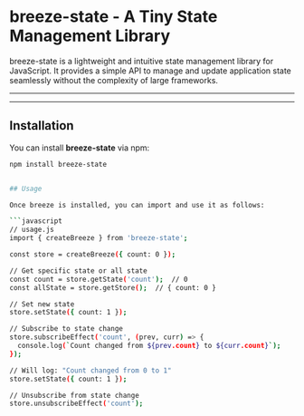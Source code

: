 # breeze-state - A Tiny State Management Library

breeze-state is a lightweight and intuitive state management library for JavaScript. It provides a simple API to manage and update application state seamlessly without the complexity of large frameworks.

---

---

## Installation

You can install **breeze-state** via npm:

```bash
npm install breeze-state


## Usage

Once breeze is installed, you can import and use it as follows:

```javascript
// usage.js
import { createBreeze } from 'breeze-state';

const store = createBreeze({ count: 0 });

// Get specific state or all state
const count = store.getState('count');  // 0
const allState = store.getStore();  // { count: 0 }

// Set new state
store.setState({ count: 1 });

// Subscribe to state change
store.subscribeEffect('count', (prev, curr) => {
  console.log(`Count changed from ${prev.count} to ${curr.count}`);
});

// Will log: "Count changed from 0 to 1"
store.setState({ count: 1 });

// Unsubscribe from state change
store.unsubscribeEffect('count');

